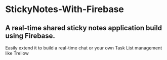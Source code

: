 # StickyNotes-With-Firebase
<h2>A real-time shared sticky notes application build using Firebase.</h2>
Easily extend it to build a real-time chat or your own Task List management like Trellow
